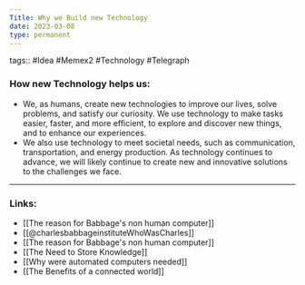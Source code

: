 ```yaml
---
Title: Why we Build new Technology
date: 2023-03-08
type: permanent
---
```

tags::  #Idea #Memex2 #Technology #Telegraph 

### How new Technology helps us:
- We, as humans, create new technologies to improve our lives, solve problems, and satisfy our curiosity. We use technology to make tasks easier, faster, and more efficient, to explore and discover new things, and to enhance our experiences. 
- We also use technology to meet societal needs, such as communication, transportation, and energy production. As technology continues to advance, we will likely continue to create new and innovative solutions to the challenges we face.

---
### Links:
- [[The reason for Babbage's non human computer]]
- [[@charlesbabbageinstituteWhoWasCharles]]
- [[The reason for Babbage's non human computer]]
- [[The Need to Store Knowledge]]
- [[Why were automated computers needed]]
- [[The Benefits of a connected world]]